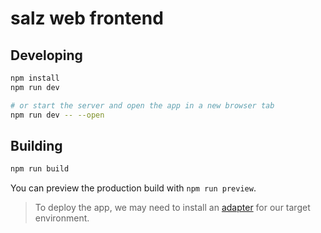 # salz web frontend

## Developing

```bash
npm install
npm run dev

# or start the server and open the app in a new browser tab
npm run dev -- --open
```

## Building

```bash
npm run build
```

You can preview the production build with `npm run preview`.

> To deploy the app, we may need to install an [adapter](https://kit.svelte.dev/docs/adapters) for our target environment.
